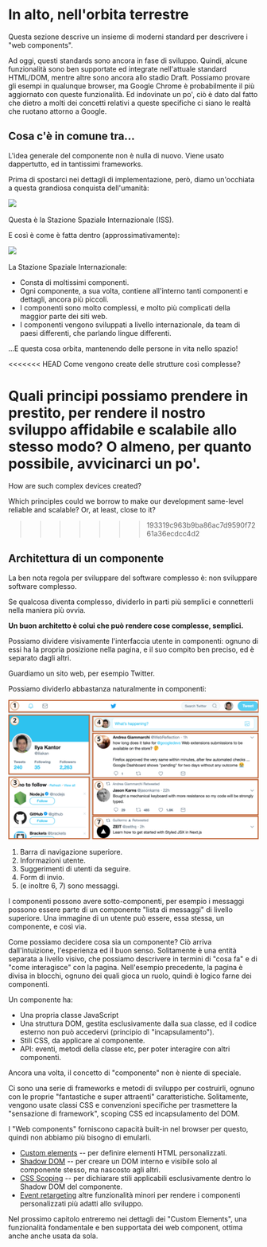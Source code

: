 # In alto, nell'orbita terrestre

Questa sezione descrive un insieme di moderni standard per descrivere i "web components".

Ad oggi, questi standards sono ancora in fase di sviluppo. Quindi, alcune funzionalità sono ben supportate ed integrate nell'attuale standard HTML/DOM, mentre altre sono ancora allo stadio Draft. Possiamo provare gli esempi in qualunque browser, ma Google Chrome è probabilmente il più aggiornato con queste funzionalità. Ed indovinate un po', ciò è dato dal fatto che dietro a molti dei concetti relativi a queste specifiche ci siano le realtà che ruotano attorno a Google.

## Cosa c'è in comune tra...

L'idea generale del componente non è nulla di nuovo. Viene usato dappertutto, ed in tantissimi frameworks.

Prima di spostarci nei dettagli di implementazione, però, diamo un'occhiata a questa grandiosa conquista dell'umanità:

![](satellite.jpg)

Questa è la Stazione Spaziale Internazionale (ISS).

E così è come è fatta dentro (approssimativamente):

![](satellite-expanded.jpg)

La Stazione Spaziale Internazionale:
- Consta di moltissimi componenti.
- Ogni componente, a sua volta, contiene all'interno tanti componenti e dettagli, ancora più piccoli.
- I componenti sono molto complessi, e molto più complicati della maggior parte dei siti web.
- I componenti vengono sviluppati a livello internazionale, da team di paesi differenti, che parlando lingue differenti.

...E questa cosa orbita, mantenendo delle persone in vita nello spazio!

<<<<<<< HEAD
Come vengono create delle strutture così complesse?

Quali principi possiamo prendere in prestito, per rendere il nostro sviluppo affidabile e scalabile allo stesso modo? O almeno, per quanto possibile, avvicinarci un po'.
=======
How are such complex devices created?

Which principles could we borrow to make our development same-level reliable and scalable? Or, at least, close to it?
>>>>>>> 193319c963b9ba86ac7d9590f7261a36ecdcc4d2

## Architettura di un componente

La ben nota regola per sviluppare del software complesso è: non sviluppare software complesso.

Se qualcosa diventa complesso, dividerlo in parti più semplici e connetterli nella maniera più ovvia.

**Un buon architetto è colui che può rendere cose complesse, semplici.**

Possiamo dividere visivamente l'interfaccia utente in componenti: ognuno di essi ha la propria posizione nella pagina, e il suo compito ben preciso, ed è separato dagli altri.

Guardiamo un sito web, per esempio Twitter.

Possiamo dividerlo abbastanza naturalmente in componenti:

![](web-components-twitter.svg)

1. Barra di navigazione superiore.
2. Informazioni utente.
3. Suggerimenti di utenti da seguire.
4. Form di invio.
5. (e inoltre 6, 7) sono messaggi.

I componenti possono avere sotto-componenti, per esempio i messaggi possono essere parte di un componente "lista di messaggi" di livello superiore. Una immagine di un utente può essere, essa stessa, un componente, e così via.

Come possiamo decidere cosa sia un componente? Ciò arriva dall'intuizione, l'esperienza ed il buon senso. Solitamente è una entità separata a livello visivo, che possiamo descrivere in termini di "cosa fa" e di "come interagisce" con la pagina. Nell'esempio precedente, la pagina è divisa in blocchi, ognuno dei quali gioca un ruolo, quindi è logico farne dei componenti.

Un componente ha:
- Una propria classe JavaScript
- Una struttura DOM, gestita esclusivamente dalla sua classe, ed il codice esterno non può accedervi (principio di "incapsulamento").
- Stili CSS, da applicare al componente.
- API: eventi, metodi della classe etc, per poter interagire con altri componenti.

Ancora una volta, il concetto di "componente" non è niente di speciale.

Ci sono una serie di frameworks e metodi di sviluppo per costruirli, ognuno con le proprie "fantastiche e super attraenti" caratteristiche. Solitamente, vengono usate classi CSS e convenzioni specifiche per trasmettere la "sensazione di framework", scoping CSS ed incapsulamento del DOM.

I "Web components" forniscono capacità built-in nel browser per questo, quindi non abbiamo più bisogno di emularli.

- [Custom elements](https://html.spec.whatwg.org/multipage/custom-elements.html#custom-elements) -- per definire elementi HTML personalizzati.
- [Shadow DOM](https://dom.spec.whatwg.org/#shadow-trees) -- per creare un DOM interno e visibile solo al componente stesso, ma nascosto agli altri.
- [CSS Scoping](https://drafts.csswg.org/css-scoping/) -- per dichiarare stili applicabili esclusivamente dentro lo Shadow DOM del componente.
- [Event retargeting](https://dom.spec.whatwg.org/#retarget) altre funzionalità minori per rendere i componenti personalizzati più adatti allo sviluppo.

Nel prossimo capitolo entreremo nei dettagli dei "Custom Elements", una funzionalità fondamentale e ben supportata dei web component, ottima anche anche usata da sola.
